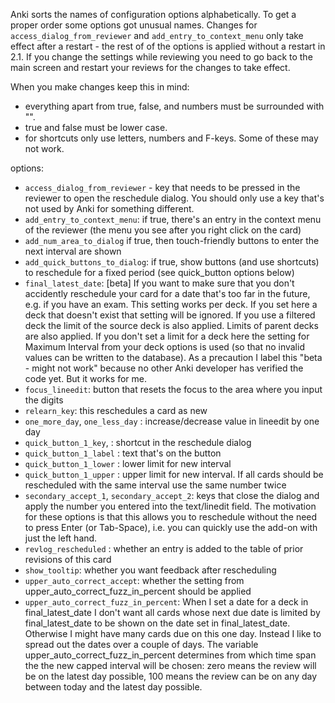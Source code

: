 Anki sorts the names of configuration options alphabetically. To get a proper
order some options got unusual names. Changes for `access_dialog_from_reviewer`
and `add_entry_to_context_menu` only take effect after a restart - the rest of
of the options is applied without a restart in 2.1. If you change the settings 
while reviewing you need to go back to the main screen and restart your reviews
for the changes to take effect.

When you make changes keep this in mind:

- everything apart from true, false, and numbers must be surrounded with "". 
- true and false must be lower case.
- for shortcuts only use letters, numbers and F-keys. Some of these may not
  work.

options:

- `access_dialog_from_reviewer` - key that needs to be pressed in the reviewer
  to open the reschedule dialog. You should only use a key that's not used by
  Anki for something different.
- `add_entry_to_context_menu`: if true, there's an entry in the context menu of
  the reviewer (the menu you see after you right click on the card)
- `add_num_area_to_dialog` if true, then touch-friendly buttons to enter the
  next interval are shown
- `add_quick_buttons_to_dialog`: if true, show buttons (and use shortcuts) to
  reschedule for a fixed period (see quick_button options below)
- `final_latest_date`: [beta] If you want to make sure that you don't accidently
  reschedule your card for a date that's too far in the future, e.g. if you have
  an exam. This setting works per deck. If you set here a deck that doesn't
  exist that setting will be ignored. If you use a filtered deck the limit of
  the source deck is also applied. Limits of parent decks are also applied. If
  you don't set a limit for a deck here the setting for Maximum Interval from
  your deck options is used (so that no invalid values can be written to the
  database). As a precaution I label this "beta - might not work" because no
  other Anki developer has verified the code yet. But it works for me. 
- `focus_lineedit`: button that resets the focus to the area where you input the
  digits
- `relearn_key`: this reschedules a card as new
- `one_more_day`, `one_less_day` : increase/decrease value in lineedit by one
  day
- `quick_button_1_key`, : shortcut in the reschedule dialog
- `quick_button_1_label` : text that's on the button 
- `quick_button_1_lower` : lower limit for new interval
- `quick_button_1_upper` : upper limit for new interval. If all cards should be
  rescheduled with the same interval use the same number twice
- `secondary_accept_1`, `secondary_accept_2`: keys that close the dialog and
  apply the number you entered into the text/linedit field. The motivation for
  these options is that this allows you to reschedule without the need to press
  Enter (or Tab-Space), i.e. you can quickly use the add-on with just the left
  hand. 
- `revlog_rescheduled` : whether an entry is added to the table of prior
  revisions of this card
- `show_tooltip`: whether you want feedback after rescheduling
- `upper_auto_correct_accept`: whether the setting from
  upper_auto_correct_fuzz_in_percent should be applied
- `upper_auto_correct_fuzz_in_percent`: When I set a date for a deck in
  final_latest_date I don't want all cards whose next due date is limited by
  final_latest_date to be shown on the date set in final_latest_date. Otherwise
  I might have many cards due on this one day. Instead I like to spread out the
  dates over a couple of days. The variable upper_auto_correct_fuzz_in_percent
  determines from which time span the the new capped interval will be chosen:
  zero means the review will be on the latest day possible, 100 means the review
  can be on any day between today and the latest day possible.


